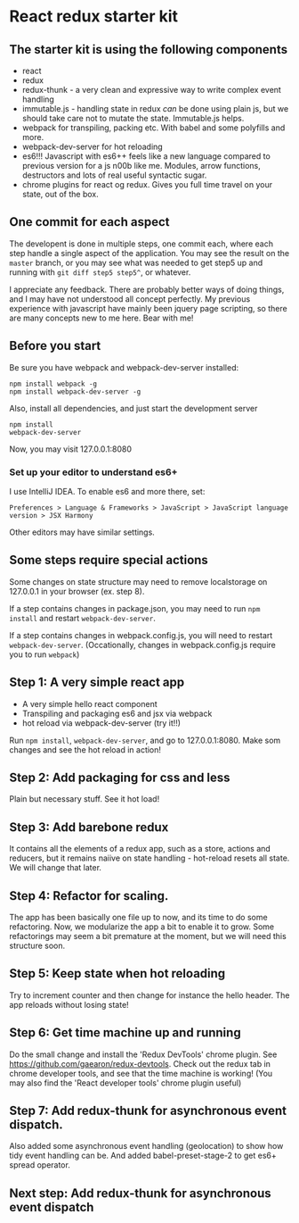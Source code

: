 # React redux starter kit

## The starter kit is using the following components
* react
* redux
* redux-thunk - a very clean and expressive way to write complex event handling
* immutable.js - handling state in redux *can* be done using plain js, but we should take care not to mutate the state. Immutable.js helps.
* webpack for transpiling, packing etc. With babel and some polyfills and more.
* webpack-dev-server for hot reloading
* es6!!! Javascript with es6++ feels like a new language compared to previous version for a js n00b like me.
    Modules, arrow functions, destructors and lots of real useful syntactic sugar.
* chrome plugins for react og redux. Gives you full time travel on your state, out of the box.

## One commit for each aspect
The developent is done in multiple steps, one commit each, where each step handle a single aspect of the application.
You may see the result on the `master` branch, or you may see what was needed to get step5 up and running with
`git diff step5 step5^`, or whatever.

I appreciate any feedback. There are probably better ways of doing things, and I may have not understood all concept perfectly.
My previous experience with javascript have mainly been jquery page scripting, so there are many concepts
new to me here. Bear with me!


## Before you start
Be sure you have webpack and webpack-dev-server installed:
```
npm install webpack -g
npm install webpack-dev-server -g
```

Also, install all dependencies, and just start the development server
```
npm install
webpack-dev-server
```
Now, you may visit 127.0.0.1:8080


### Set up your editor to understand es6+
I use IntelliJ IDEA. To enable es6 and more there, set:

    Preferences > Language & Frameworks > JavaScript > JavaScript language version > JSX Harmony

Other editors may have similar settings.


## Some steps require special actions
Some changes on state structure may need to remove localstorage on 127.0.0.1 in your browser (ex. step 8).

If a step contains changes in package.json, you may need to run `npm install` and restart `webpack-dev-server`.

If a step contains changes in webpack.config.js, you will need to restart `webpack-dev-server`.
(Occationally, changes in webpack.config.js require you to run `webpack`)


## Step 1: A very simple react app
* A very simple hello react component
* Transpiling and packaging es6 and jsx via webpack
* hot reload via webpack-dev-server (try it!!)

Run `npm install`, `webpack-dev-server`, and go to 127.0.0.1:8080. Make som changes and see the hot reload in action!


## Step 2: Add packaging for css and less
Plain but necessary stuff.
See it hot load!


## Step 3: Add barebone redux
It contains all the elements of a redux app, such as a store, actions and reducers,
but it remains naiive on state handling - hot-reload resets all state.
We will change that later.


## Step 4: Refactor for scaling.
The app has been basically one file up to now, and its time to do some refactoring.
Now, we modularize the app a bit to enable it to grow. Some refactorings may seem a bit
premature at the moment, but we will need this structure soon.


## Step 5: Keep state when hot reloading
Try to increment counter and then change for instance the hello header.
The app reloads without losing state!


## Step 6: Get time machine up and running
Do the small change and install the 'Redux DevTools' chrome plugin.
See https://github.com/gaearon/redux-devtools.
Check out the redux tab in chrome developer tools, and see that the time machine is working!
(You may also find the 'React developer tools' chrome plugin useful)

## Step 7: Add redux-thunk for asynchronous event dispatch.
Also added some asynchronous event handling (geolocation) to show how tidy event handling can be.
And added babel-preset-stage-2 to get es6+ spread operator.

## Next step: Add redux-thunk for asynchronous event dispatch
